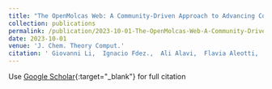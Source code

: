 ```yaml
---
title: "The OpenMolcas Web: A Community-Driven Approach to Advancing Computational Chemistry"
collection: publications
permalink: /publication/2023-10-01-The-OpenMolcas-Web-A-Community-Driven-Approach-to-Advancing-Computational-Chemistry
date: 2023-10-01
venue: 'J. Chem. Theory Comput.'
citation: ' Giovanni Li,  Ignacio Fdez.,  Ali Alavi,  Flavia Aleotti,  Francesco Aquilante,  Jochen Autschbach,  Davide Avagliano,  Alberto Baiardi,  Jie Bao,  Stefano Battaglia,  Letitia Birnoschi,  Alejandro {Blanco-Gonz{\&apos;a}lez},  Sergey Bokarev,  Ria Broer,  Roberto Cacciari,  Paul Calio,  Rebecca Carlson,  Rafael Carvalho,  Luis Cerd{\&apos;a}n,  Liviu Chibotaru,  Nicholas Chilton,  Jonathan Church,  Irene Conti,  Sonia Coriani,  Juliana {Cu{\&apos;e}llar-Zuquin},  Razan Daoud,  Nike Dattani,  Piero Decleva,  Coen {de Graaf},  Micka{\&quot;e}l Delcey,  Luca De,  Werner Dobrautz,  Sijia Dong,  Rulin Feng,  Nicolas Ferr{\&apos;e},  Michael Filatov(Gulak),  Laura Gagliardi,  Marco Garavelli,  Leticia Gonz{\&apos;a}lez,  Yafu Guan,  Meiyuan Guo,  Matthew Hennefarth,  Matthew Hermes,  Chad Hoyer,  Miquel {Huix-Rotllant},  Vishal Jaiswal,  Andy Kaiser,  Danil Kaliakin,  Marjan Khamesian,  Daniel King,  Vladislav Kochetov,  Marek Kro{\&apos;s}nicki,  Arpit Kumaar,  Ernst Larsson,  Susi Lehtola,  Marie-Bernadette Lepetit,  Hans Lischka,  Pablo L{\&apos;o}pez,  Marcus Lundberg,  Dongxia Ma,  Sebastian Mai,  Philipp Marquetand,  Isabella Merritt,  Francesco Montorsi,  Maximilian M{\&quot;o}rchen,  Artur Nenov,  Vu Nguyen,  Yoshio Nishimoto,  Meagan Oakley,  Massimo Olivucci,  Markus Oppel,  Daniele Padula,  Riddhish Pandharkar,  Quan Phung,  Felix Plasser,  Gerardo Raggi,  Elisa Rebolini,  Markus Reiher,  Ivan Rivalta,  Daniel {Roca-Sanju{\&apos;a}n},  Thies Romig,  Arta Safari,  Aitor {S{\&apos;a}nchez-Mansilla},  Andrew Sand,  Igor Schapiro,  Thais Scott,  Javier {Segarra-Mart{\&apos;i}},  Francesco Segatta,  Dumitru-Claudiu Sergentu,  Prachi Sharma,  Ron Shepard,  Yinan Shu,  Jakob Staab,  Tjerk Straatsma,  Lasse S{\o}rensen,  Bruno Tenorio,  Donald Truhlar,  Liviu Ungur,  Morgane Vacher,  Valera Veryazov,  Torben Vo{\ss},  Oskar Weser,  Dihua Wu,  Xuchun Yang,  David Yarkony,  Chen Zhou,  J. Zobel,  Roland Lindh, &quot;The OpenMolcas Web: A Community-Driven Approach to Advancing Computational Chemistry.&quot; J. Chem. Theory Comput., 2023.'
---
```

Use [Google Scholar](https://scholar.google.com/scholar?q=The+OpenMolcas+Web:+A+Community+Driven+Approach+to+Advancing+Computational+Chemistry){:target="_blank"} for full citation